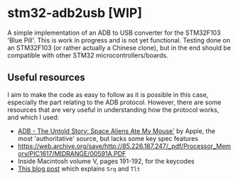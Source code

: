 # stm32-adb2usb [WIP]

A simple implementation of an ADB to USB converter for the STM32F103 'Blue Pill'.
This is work in progress and is not yet functional.
Testing done on an STM32F103 (or rather actually a Chinese clone), but in the end should be compatible with other STM32 microcontrollers/boards.

## Useful resources

I aim to make the code as easy to follow as it is possible in this case, especially the part relating to the ADB protocol.
However, there are some resources that are very useful in understanding how the protocol works, and which I used:

- [ADB - The Untold Story: Space Aliens Ate My Mouse'](https://developer.apple.com/library/archive/technotes/hw/hw_01.html#//apple_ref/doc/uid/DTS10002470) by Apple, the most 'authoritative' source, but lacks some key spec features
- https://web.archive.org/save/http://85.226.187.247/_pdf/Processor_Memory/PIC1617/MIDRANGE/00591A.PDF
- Inside Macintosh volume V, pages 191-192, for the keycodes
- [This blog post](https://www.bigmessowires.com/2016/03/30/understanding-the-adb-service-request-signal/) which explains `Srq` and `Tlt`

